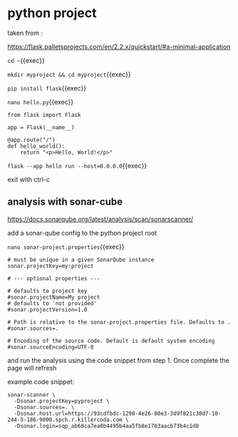 # python project


taken from :

https://flask.palletsprojects.com/en/2.2.x/quickstart/#a-minimal-application

`cd ~`{{exec}}

`mkdir myproject && cd myproject`{{exec}}

`pip install flask`{{exec}}

`nano hello.py`{{exec}}

```
from flask import Flask

app = Flask(__name__)

@app.route("/")
def hello_world():
    return "<p>Hello, World!</p>"
```

`flask --app hello run --host=0.0.0.0`{{exec}}

exit with ctrl-c

## analysis with sonar-cube

https://docs.sonarqube.org/latest/analysis/scan/sonarscanner/

add a  sonar-qube config to the python project root


`nano sonar-project.properties`{{exec}}

```
# must be unique in a given SonarQube instance
sonar.projectKey=my:project

# --- optional properties ---

# defaults to project key
#sonar.projectName=My project
# defaults to 'not provided'
#sonar.projectVersion=1.0
 
# Path is relative to the sonar-project.properties file. Defaults to .
#sonar.sources=.
 
# Encoding of the source code. Default is default system encoding
#sonar.sourceEncoding=UTF-8
```

and run the analysis using the code snippet from step 1. Once complete the page will refresh

example code snippet:


```
sonar-scanner \
  -Dsonar.projectKey=pyproject \
  -Dsonar.sources=. \
  -Dsonar.host.url=https://93cdfbdc-1290-4e26-80e3-3d9f821c30d7-10-244-5-186-9000.spch.r.killercoda.com \
  -Dsonar.login=sqp_ab68ca7ea0b4495b4aa5fb8e1703aacb73b4c1d8
```

